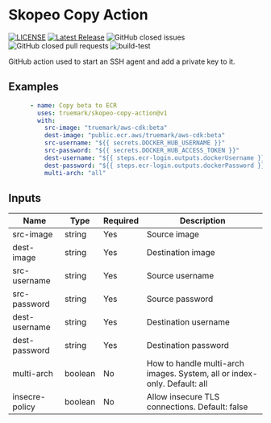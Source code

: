 # Skopeo Copy Action

[![LICENSE](https://img.shields.io/badge/license-BSD3-green)](LICENSE)
[![Latest Release](https://img.shields.io/github/v/release/truemark/skopeo-copy-action)](https://github.com/truemark/skopeo-copy-action/releases)
![GitHub closed issues](https://img.shields.io/github/issues-closed/truemark/skopeo-copy-action)
![GitHub closed pull requests](https://img.shields.io/github/issues-pr-closed/truemark/skopeo-copy-action)
![build-test](https://github.com/truemark/skopeo-copy-action/workflows/build-test/badge.svg)

GitHub action used to start an SSH agent and add a private key to it.

## Examples

```yml
      - name: Copy beta to ECR
        uses: truemark/skopeo-copy-action@v1
        with:
          src-image: "truemark/aws-cdk:beta"
          dest-image: "public.ecr.aws/truemark/aws-cdk:beta"
          src-username: "${{ secrets.DOCKER_HUB_USERNAME }}"
          src-password: "${{ secrets.DOCKER_HUB_ACCESS_TOKEN }}"
          dest-username: "${{ steps.ecr-login.outputs.dockerUsername }}"
          dest-password: "${{ steps.ecr-login.outputs.dockerPassword }}"
          multi-arch: "all"
```

## Inputs

| Name           | Type       | Required | Description                                                              |
|----------------|------------|----------|--------------------------------------------------------------------------|
| src-image      | string     | Yes      | Source image                                                             |
| dest-image     | string     | Yes      | Destination image                                                        |
| src-username   | string     | Yes      | Source username                                                          |
| src-password   | string     | Yes      | Source password                                                          |
| dest-username  | string     | Yes      | Destination username                                                     |
| dest-password  | string     | Yes      | Destination password                                                     |
| multi-arch     | boolean    | No       | How to handle multi-arch images. System, all or index-only. Default: all |
| insecre-policy | boolean    | No       | Allow insecure TLS connections. Default: false                           |
